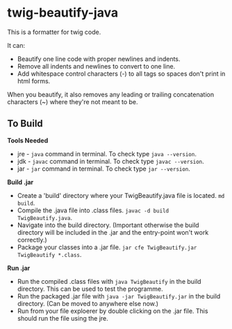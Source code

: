 # twig-beautify-java

This is a formatter for twig code.

It can:
- Beautify one line code with proper newlines and indents.
- Remove all indents and newlines to convert to one line.
- Add whitespace control characters (-) to all tags so spaces don't print in html forms.

When you beautify, it also removes any leading or trailing concatenation characters (~) where they're not meant to be.

## To Build
**Tools Needed**
- jre - `java` command in terminal. To check type `java --version`.
- jdk - `javac` command in terminal. To check type `javac --version`.
- jar - `jar` command in terminal. To check type `jar --version`.

**Build .jar**
- Create a 'build' directory where your TwigBeautify.java file is located. `md build`.
- Compile the .java file into .class files. `javac -d build TwigBeautify.java`.
- Navigate into the build directory. (Important otherwise the build directory will be included in the .jar and the entry-point won't work correctly.)
- Package your classes into a .jar file. `jar cfe TwigBeautify.jar TwigBeautify *.class`.

**Run .jar**
- Run the compiled .class files with `java TwigBeautify` in the build directory. This can be used to test the programme.
- Run the packaged .jar file with `java -jar TwigBeautify.jar` in the build directory. (Can be moved to anywhere else now.)
- Run from your file exploerer by double clicking on the .jar file. This should run the file using the jre. 
